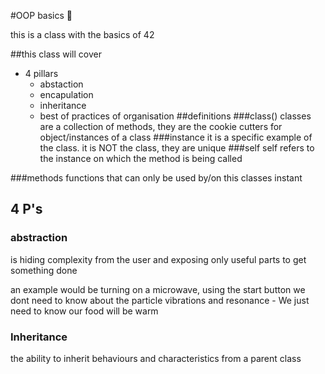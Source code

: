 #OOP basics :taco:

this is a class with the basics of 42

##this class will cover

 - 4 pillars
    - abstaction
    - encapulation
    - inheritance
    - best of practices of organisation
  ##definitions
  ###class()
  classes are a collection of methods, they are the cookie cutters for object/instances of a class
  ###instance
  it is a specific example of the class. it is NOT the class, they are unique
  ###self
  self refers to the instance on which the method is being called
  
  ###methods
  functions that can only be used by/on this classes instant
  
  ## 4 P's
  ### abstraction
  is hiding complexity from the user and exposing only useful parts
  to get something done
  
  an example would be turning on a microwave, using the start button
  we dont need to know about the particle vibrations and resonance - 
  We just need to know our food will be warm
  
  ### Inheritance
  the ability to inherit behaviours and characteristics from a parent class
  